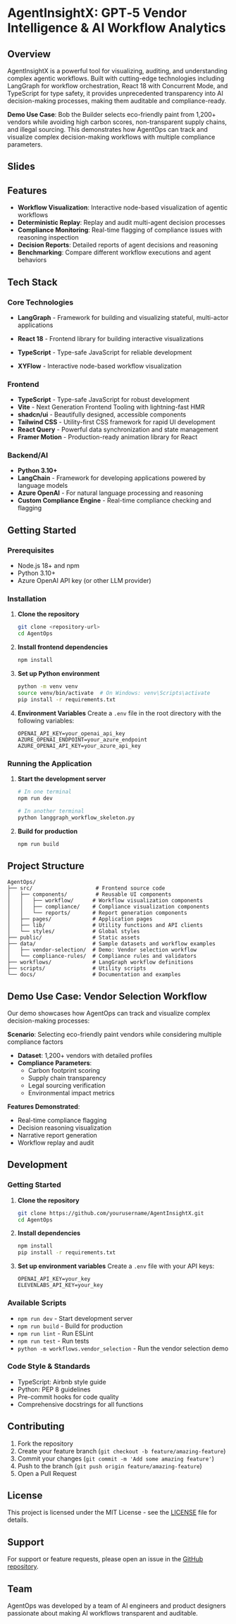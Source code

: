 # AgentInsightX: GPT‑5 Vendor Intelligence & AI Workflow Analytics

## Overview

AgentInsightX is a powerful tool for visualizing, auditing, and understanding complex agentic workflows. Built with cutting-edge technologies including LangGraph for workflow orchestration, React 18 with Concurrent Mode, and TypeScript for type safety, it provides unprecedented transparency into AI decision-making processes, making them auditable and compliance-ready.

**Demo Use Case**: Bob the Builder selects eco-friendly paint from 1,200+ vendors while avoiding high carbon scores, non-transparent supply chains, and illegal sourcing. This demonstrates how AgentOps can track and visualize complex decision-making workflows with multiple compliance parameters.

## Slides


## Features

- **Workflow Visualization**: Interactive node-based visualization of agentic workflows
- **Deterministic Replay**: Replay and audit multi-agent decision processes
- **Compliance Monitoring**: Real-time flagging of compliance issues with reasoning inspection
- **Decision Reports**: Detailed reports of agent decisions and reasoning
- **Benchmarking**: Compare different workflow executions and agent behaviors

## Tech Stack



### Core Technologies
- **LangGraph** - Framework for building and visualizing stateful, multi-actor applications
- **React 18** - Frontend library for building interactive visualizations
- **TypeScript** - Type-safe JavaScript for reliable development

- **XYFlow** - Interactive node-based workflow visualization

### Frontend
- **TypeScript** - Type-safe JavaScript for robust development
- **Vite** - Next Generation Frontend Tooling with lightning-fast HMR
- **shadcn/ui** - Beautifully designed, accessible components
- **Tailwind CSS** - Utility-first CSS framework for rapid UI development
- **React Query** - Powerful data synchronization and state management
- **Framer Motion** - Production-ready animation library for React

### Backend/AI
- **Python 3.10+**
- **LangChain** - Framework for developing applications powered by language models
- **Azure OpenAI** - For natural language processing and reasoning
- **Custom Compliance Engine** - Real-time compliance checking and flagging

## Getting Started

### Prerequisites

- Node.js 18+ and npm
- Python 3.10+
- Azure OpenAI API key (or other LLM provider)

### Installation

1. **Clone the repository**
   ```bash
   git clone <repository-url>
   cd AgentOps
   ```

2. **Install frontend dependencies**
   ```bash
   npm install
   ```

3. **Set up Python environment**
   ```bash
   python -m venv venv
   source venv/bin/activate  # On Windows: venv\Scripts\activate
   pip install -r requirements.txt
   ```

4. **Environment Variables**
   Create a `.env` file in the root directory with the following variables:
   ```
   OPENAI_API_KEY=your_openai_api_key
   AZURE_OPENAI_ENDPOINT=your_azure_endpoint
   AZURE_OPENAI_API_KEY=your_azure_api_key
   ```

### Running the Application

1. **Start the development server**
   ```bash
   # In one terminal
   npm run dev
   
   # In another terminal
   python langgraph_workflow_skeleton.py
   ```

2. **Build for production**
   ```bash
   npm run build
   ```

## Project Structure

```
AgentOps/
├── src/                    # Frontend source code
│   ├── components/         # Reusable UI components
│   │   ├── workflow/      # Workflow visualization components
│   │   ├── compliance/    # Compliance visualization components
│   │   └── reports/       # Report generation components
│   ├── pages/             # Application pages
│   ├── lib/               # Utility functions and API clients
│   └── styles/            # Global styles
├── public/                # Static assets
├── data/                  # Sample datasets and workflow examples
│   ├── vendor-selection/  # Demo: Vendor selection workflow
│   └── compliance-rules/  # Compliance rules and validators
├── workflows/             # LangGraph workflow definitions
├── scripts/               # Utility scripts
└── docs/                  # Documentation and examples
```

## Demo Use Case: Vendor Selection Workflow

Our demo showcases how AgentOps can track and visualize complex decision-making processes:

**Scenario**: Selecting eco-friendly paint vendors while considering multiple compliance factors
- **Dataset**: 1,200+ vendors with detailed profiles
- **Compliance Parameters**:
  - Carbon footprint scoring
  - Supply chain transparency
  - Legal sourcing verification
  - Environmental impact metrics

**Features Demonstrated**:
- Real-time compliance flagging
- Decision reasoning visualization
- Narrative report generation
- Workflow replay and audit

## Development

### Getting Started

1. **Clone the repository**
   ```bash
   git clone https://github.com/yourusername/AgentInsightX.git
   cd AgentOps
   ```

2. **Install dependencies**
   ```bash
   npm install
   pip install -r requirements.txt
   ```

3. **Set up environment variables**
   Create a `.env` file with your API keys:
   ```
   OPENAI_API_KEY=your_key
   ELEVENLABS_API_KEY=your_key
   ```

### Available Scripts

- `npm run dev` - Start development server
- `npm run build` - Build for production
- `npm run lint` - Run ESLint
- `npm run test` - Run tests
- `python -m workflows.vendor_selection` - Run the vendor selection demo

### Code Style & Standards

- TypeScript: Airbnb style guide
- Python: PEP 8 guidelines
- Pre-commit hooks for code quality
- Comprehensive docstrings for all functions

## Contributing

1. Fork the repository
2. Create your feature branch (`git checkout -b feature/amazing-feature`)
3. Commit your changes (`git commit -m 'Add some amazing feature'`)
4. Push to the branch (`git push origin feature/amazing-feature`)
5. Open a Pull Request

## License

This project is licensed under the MIT License - see the [LICENSE](LICENSE) file for details.

## Support

For support or feature requests, please open an issue in the [GitHub repository](https://github.com/yourusername/AgentInsightX).

## Team

AgentOps was developed by a team of AI engineers and product designers passionate about making AI workflows transparent and auditable.


